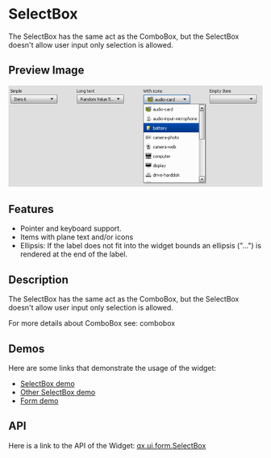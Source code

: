 # SelectBox

The SelectBox has the same act as the ComboBox, but the SelectBox doesn't
allow user input only selection is allowed.

## Preview Image

![SelectBox](selectbox.png)

## Features

- Pointer and keyboard support.
- Items with plane text and/or icons
- Ellipsis: If the label does not fit into the widget bounds an ellipsis ("...")
  is rendered at the end of the label.

## Description

The SelectBox has the same act as the ComboBox, but the SelectBox doesn't
allow user input only selection is allowed.

For more details about ComboBox see: combobox

## Demos

Here are some links that demonstrate the usage of the widget:

- [SelectBox demo](apps://demobrowser/#widget~SelectBox.html)
- [Other SelectBox demo](apps://demobrowser/#ui~SelectBox_EdgeCases.html)
- [Form demo](apps://demobrowser/#showcase~Form.html)

## API

Here is a link to the API of the Widget:
[qx.ui.form.SelectBox](apps://apiviewer/#qx.ui.form.SelectBox)
